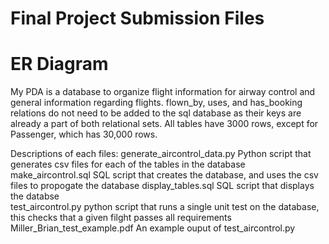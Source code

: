 # Final Project Submission Files

# ER Diagram
My PDA is a database to organize flight information for airway control and general information regarding flights. flown_by, uses, and has_booking relations do not need to be added to the sql database as their keys are already a part of both relational sets. All tables have 3000 rows, except for Passenger, which has 30,000 rows.

Descriptions of each files:
generate_aircontrol_data.py       Python script that generates csv files for each of the tables in the database
make_aircontrol.sql               SQL script that creates the database, and uses the csv files to propogate the database
display_tables.sql                SQL script that displays the databse  
test_aircontrol.py                python script that runs a single unit test on the database, this checks that a given filght passes all requirements
Miller_Brian_test_example.pdf     An example ouput of test_aircontrol.py 
